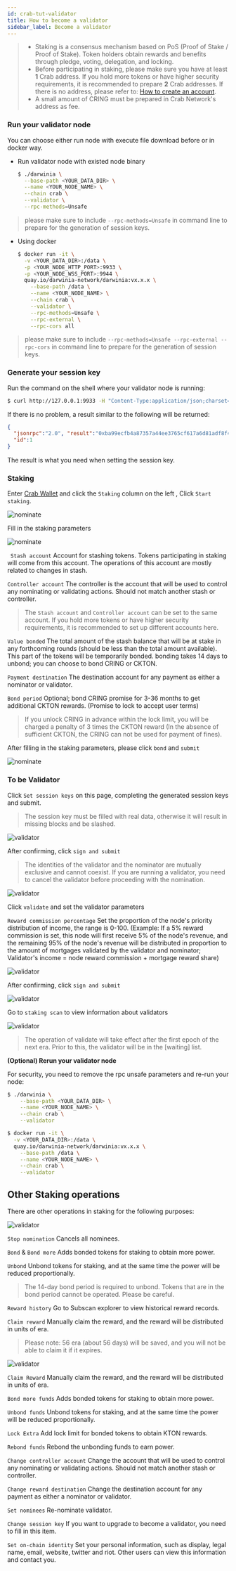 ```yaml
---
id: crab-tut-validator
title: How to become a validator
sidebar_label: Become a validator
---
```


> - Staking is a consensus mechanism based on PoS (Proof of Stake / Proof of Stake). Token holders obtain rewards and benefits through pledge, voting, delegation, and locking.  
> - Before participating in staking, please make sure you have at least **1** Crab address. If you hold more tokens or have higher security requirements, it is recommended to prepare **2** Crab addresses. If there is no address, please refer to: [How to create an account](crab-tut-create-account.md).  
> - A small amount of CRING must be prepared in Crab Network's address as fee. 

### Run your validator node

You can choose either run node with execute file download before or in docker way. 

- Run validator node with existed node binary

  ```bash
  $ ./darwinia \
    --base-path <YOUR_DATA_DIR> \
    --name <YOUR_NODE_NAME> \
    --chain crab \
    --validator \
    --rpc-methods=Unsafe 
  ```

> please make sure to include `--rpc-methods=Unsafe` in command line to prepare for the generation of session keys.

- Using docker

  ```bash
  $ docker run -it \
    -v <YOUR_DATA_DIR>:/data \
    -p <YOUR_NODE_HTTP_PORT>:9933 \
    -p <YOUR_NODE_WSS_PORT>:9944 \
    quay.io/darwinia-network/darwinia:vx.x.x \
      --base-path /data \
      --name <YOUR_NODE_NAME> \
      --chain crab \
      --validator \
      --rpc-methods=Unsafe \
      --rpc-external \
      --rpc-cors all
    ```

> please make sure to include `--rpc-methods=Unsafe --rpc-external --rpc-cors` in command line to prepare for the generation of session keys.

### Generate your session key

Run the command on the shell where your validator node is running:

```sh
$ curl http://127.0.0.1:9933 -H "Content-Type:application/json;charset=utf-8" -d '{ "jsonrpc":"2.0", "id":1, "method":"author_rotateKeys", "params": [] }'
```

If there is no problem, a result similar to the following will be returned:

```json
{
  "jsonrpc":"2.0", "result":"0xba99ecfb4a87357a44ee3765cf617a6d81adf8f43e522db52e348d2e9d45ccde12d53d562e14bb18523fbc3032b786f44b2b92340f4756386d4baec68bbfb882bbaccce1440c84d7f5b67c8ecb956345130d5dbd07adfeba3d9482f95d9dec6c68d085323e61590f850c38244dd2d2bc4055548d9edfd0471f47da7667c17fe8",
  "id":1
}
```

The result is what you need when setting the session key.

### Staking

Enter [Crab Wallet](https://apps.darwinia.network) and click the `Staking` column on the left , Click `Start staking`.

![nominate](assets/tut/staking-norminator/1.png)

Fill in the staking parameters

![nominate](assets/tut/staking-norminator/2.png)

` Stash account` Account for stashing tokens. Tokens participating in staking will come from this account. The operations of this account are mostly related to changes in stash.

`Controller account`  The controller is the account that will be used to control any nominating or validating actions. Should not match another stash or controller.

> The `Stash account` and `Controller account` can be set to the same account. If you hold more tokens or have higher security requirements, it is recommended to set up different accounts here.

`Value bonded` The total amount of the stash balance that will be at stake in any forthcoming rounds (should be less than the total amount available).  This part of the tokens will be temporarily bonded. bonding takes 14 days to unbond; you can choose to bond CRING or CKTON.

`Payment destination` The destination account for any payment as either a nominator or validator.

`Bond period` Optional; bond CRING promise for 3-36 months to get additional CKTON rewards. (Promise to lock to accept user terms)

> If you unlock CRING in advance within the lock limit, you will be charged  a penalty of 3 times the CKTON reward (In the absence of sufficient CKTON, the CRING can not be used for payment of fines).

After filling in the staking parameters, please click `bond` and `submit`

![nominate](assets/tut/staking-norminator/3.png)

### To be Validator

Click `Set session keys` on this page, completing the generated session keys and submit.

> The session key must be filled with real data, otherwise it will result in missing blocks and be slashed.

![validator](assets/tut/validator/v1.png)

After confirming, click `sign and submit`

> The identities of the validator and the nominator are mutually exclusive and cannot coexist. If you are running a validator, you need to cancel the validator before proceeding with the nomination.

![validator](assets/tut/validator/v2.png)

Click `validate` and set the validator parameters

`Reward commission percentage` Set the proportion of the node's priority distribution of income, the range is 0-100. (Example: If a 5% reward commission is set, this node will first receive 5% of the node's revenue, and the remaining 95% of the node's revenue will be distributed in proportion to the amount of mortgages validated by the validator and nominator; Validator's income = node reward commission + mortgage reward share)

![validator](assets/tut/validator/v3.png)

After confirming, click `sign and submit`

![validator](assets/tut/validator/v4.png)

Go to `staking scan` to view information about validators

![validator](assets/tut/validator/v5.png)

> The operation of validate will take effect after the first epoch of the next era. Prior to this, the validator will be in the [waiting] list.

**(Optional) Rerun your validator node**

For security, you need to remove the rpc unsafe parameters and re-run your node:

```bash
$ ./darwinia \
    --base-path <YOUR_DATA_DIR> \
    --name <YOUR_NODE_NAME> \
    --chain crab \
    --validator
```

```bash
$ docker run -it \
  -v <YOUR_DATA_DIR>:/data \
  quay.io/darwinia-network/darwinia:vx.x.x \
    --base-path /data \
    --name <YOUR_NODE_NAME> \
    --chain crab \
    --validator
```

## Other Staking operations

There are other operations in staking for the following purposes:

![validator](assets/tut/validator/v6.png)

`Stop nomination` Cancels all nominees.

`Bond` & `Bond more` Adds bonded tokens for staking to obtain more power.

`Unbond` Unbond tokens for staking, and at the same time the power will be reduced proportionally.

> The 14-day bond period is required to unbond. Tokens that are in the bond period cannot be operated. Please be careful.

`Reward history` Go to Subscan explorer to view historical reward records.

`Claim reward` Manually claim the reward, and the reward will be distributed in units of era.

> Please note: 56 era (about 56 days) will be saved, and you will not be able to claim it if it expires.

![validator](assets/tut/validator/v7.png)

`Claim Reward` Manually claim the reward, and the reward will be distributed in units of era.

`Bond more funds` Adds bonded tokens for staking to obtain more power.

`Unbond funds` Unbond tokens for staking, and at the same time the power will be reduced proportionally. 

`Lock Extra` Add lock limit for bonded tokens to obtain KTON rewards.

`Rebond funds` Rebond the unbonding funds to earn power.

`Change controller account` Change the account  that will be used to control any nominating or validating actions. Should not match another stash or controller.

`Change reward destination` Change the destination account for any payment as either a nominator or validator.

`Set nominees` Re-nominate validator.

`Change session key` If you want to upgrade to become a validator, you need to fill in this item. 

`Set on-chain identity` Set your personal information, such as display, legal name, email, website, twitter and riot. Other users can view this information and contact you.
